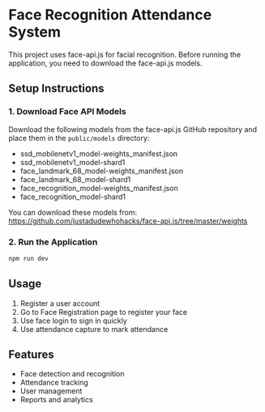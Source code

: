 
# Face Recognition Attendance System

This project uses face-api.js for facial recognition. Before running the application, you need to download the face-api.js models.

## Setup Instructions

### 1. Download Face API Models

Download the following models from the face-api.js GitHub repository and place them in the `public/models` directory:

- ssd_mobilenetv1_model-weights_manifest.json
- ssd_mobilenetv1_model-shard1
- face_landmark_68_model-weights_manifest.json
- face_landmark_68_model-shard1
- face_recognition_model-weights_manifest.json
- face_recognition_model-shard1

You can download these models from:
https://github.com/justadudewhohacks/face-api.js/tree/master/weights

### 2. Run the Application

```bash
npm run dev
```

## Usage

1. Register a user account
2. Go to Face Registration page to register your face
3. Use face login to sign in quickly
4. Use attendance capture to mark attendance

## Features

- Face detection and recognition
- Attendance tracking
- User management
- Reports and analytics

